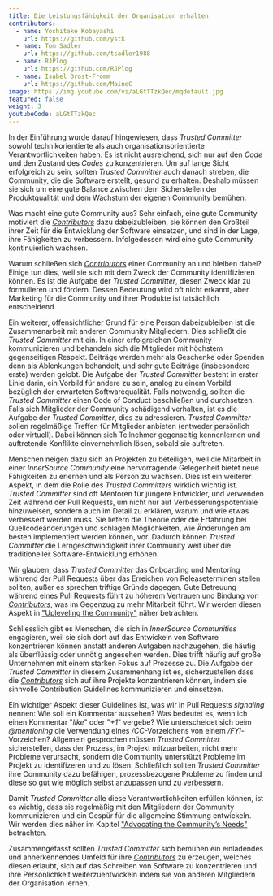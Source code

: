 ```yaml
---
title: Die Leistungsfähigkeit der Organisation erhalten
contributors:
  - name: Yoshitake Kobayashi
    url: https://github.com/ystk
  - name: Tom Sadler
    url: https://github.com/tsadler1988
  - name: RJPlog
    url: https://github.com/RJPlog
  - name: Isabel Drost-Fromm
    url: https://github.com/MaineC
image: https://img.youtube.com/vi/aLGtTTzkQec/mqdefault.jpg
featured: false
weight: 3
youtubeCode: aLGtTTzkQec
---
```

<div class="paragraph">
<p>In der Einführung wurde darauf hingewiesen, dass <em>Trusted Committer</em> sowohl technikorientierte als auch organisationsorientierte Verantwortlichkeiten haben. Es ist nicht ausreichend, sich nur auf den <em>Code</em> und den Zustand des <em>Codes</em> zu konzentrieren.
Um auf lange Sicht erfolgreich zu sein, sollten <em>Trusted Committer</em> auch danach streben, die Community, die die Software erstellt, gesund zu erhalten. Deshalb müssen sie sich um eine gute Balance zwischen dem Sicherstellen der Produktqualität und dem Wachstum der eigenen Community bemühen.</p>
</div>
<div class="paragraph">
<p>Was macht eine gute Community aus? Sehr einfach, eine gute Community motiviert die <a href="https://innersourcecommons.org/learn/learning-path/contributor"><em>Contributors</em></a> dazu dabeizubleiben, sie können den Großteil ihrer Zeit für die Entwicklung der Software einsetzen, und sind in der Lage, ihre Fähigkeiten zu verbessern.
Infolgedessen wird eine gute Community kontinuierlich wachsen.</p>
</div>
<div class="paragraph">
<p>Warum schließen sich <a href="https://innersourcecommons.org/learn/learning-path/contributor"><em>Contributors</em></a> einer Community an und bleiben dabei? Einige tun dies, weil sie sich mit dem Zweck der Community identifizieren können.
Es ist die Aufgabe der <em>Trusted Committer</em>, diesen Zweck klar zu formulieren und fördern. Dessen Bedeutung wird oft nicht erkannt, aber Marketing für die Community und ihrer Produkte ist tatsächlich entscheidend.</p>
</div>
<div class="paragraph">
<p>Ein weiterer, offensichtlicher Grund für eine Person dabeizubleiben ist die Zusammenarbeit mit anderen Community Mitgliedern.
Dies schließt die <em>Trusted Committer</em> mit ein.
In einer erfolgreichen Community kommunizieren und behandeln sich die Mitglieder mit höchstem gegenseitigen Respekt.
Beiträge werden mehr als Geschenke oder Spenden denn als Ablenkungen behandelt, und sehr gute Beiträge (insbesondere erste) werden gelobt.
Die Aufgabe der <em>Trusted Committer</em> besteht in erster Linie darin, ein Vorbild für andere zu sein, analog zu einem Vorbild bezüglich der erwarteten Softwarequalität.
Falls notwendig, sollten die <em>Trusted Committer</em> einen Code of Conduct beschließen und durchsetzen.
Falls sich Mitglieder der Community schädigend verhalten, ist es die Aufgabe der <em>Trusted Committer</em>, dies zu adressieren. <em>Trusted Committer</em> sollen regelmäßige Treffen für Mitglieder anbieten (entweder persönlich oder virtuell). Dabei können sich Teilnehmer gegenseitig kennenlernen und auftretende Konflikte einvernehmlich lösen, sobald sie auftreten.</p>
</div>
<div class="paragraph">
<p>Menschen neigen dazu sich an Projekten zu beteiligen, weil die Mitarbeit in einer <em>InnerSource Community</em> eine hervorragende Gelegenheit bietet neue Fähigkeiten zu erlernen und als Person zu wachsen.
Dies ist ein weiterer Aspekt, in dem die Rolle des <em>Trusted Committers</em> wirklich wichtig ist.
<em>Trusted Committer</em> sind oft Mentoren für jüngere Entwickler, und verwenden Zeit während der Pull Requests, um nicht nur auf Verbesserungspotentiale hinzuweisen, sondern auch im Detail zu erklären, warum und wie etwas verbessert werden muss.
Sie liefern die Theorie oder die Erfahrung bei Quellcodeänderungen und schlagen Möglichkeiten, wie Änderungen am besten implementiert werden können, vor. Dadurch können <em>Trusted Committer</em> die Lerngeschwindigkeit ihrer Community weit über die traditioneller Software-Entwicklung erhöhen.</p>
</div>
<div class="paragraph">
<p>Wir glauben, dass <em>Trusted Committer</em> das Onboarding und Mentoring während der Pull Requests über das Erreichen von Releaseterminen stellen sollten, außer es sprechen triftige Gründe dagegen.
Gute Betreuung während eines Pull Requests führt zu höherem Vertrauen und Bindung von <a href="https://innersourcecommons.org/learn/learning-path/contributor"><em>Contributors</em></a>, was im Gegenzug zu mehr Mitarbeit führt.
Wir werden diesen Aspekt in <a href="https://innersourcecommons.org/learn/learning-path/trusted-committer/04/">"Upleveling the Community"</a> näher betrachten.</p>
</div>
<div class="paragraph">
<p>Schliesslich gibt es Menschen, die sich in <em>InnerSource Communities</em> engagieren, weil sie sich dort auf das Entwickeln von Software konzentrieren können anstatt anderen Aufgaben nachzugehen, die häufig als überflüssig oder unnötig angesehen werden.
Dies trifft häufig auf große Unternehmen mit einem starken Fokus auf Prozesse zu.
Die Aufgabe der <em>Trusted Committer</em> in diesem Zusammenhang ist es, sicherzustellen dass die <a href="https://innersourcecommons.org/learn/learning-path/contributor"><em>Contributors</em></a> sich auf ihre Projekte konzentrieren können, indem sie sinnvolle Contribution Guidelines kommunizieren und einsetzen.</p>
</div>
<div class="paragraph">
<p>Ein wichtiger Aspekt dieser Guidelines ist, was wir in Pull Requests  <em>signaling</em> nennen: Wie soll ein Kommentar aussehen?
Was bedeutet es, wenn ich einen Kommentar "<em>like</em>" oder "<em>+1</em>" vergebe? Wie unterscheidet sich beim <em>@mentioning</em> die Verwendung eines <em>/CC</em>-Vorzeichens von einem <em>/FYI</em>-Vorzeichen?
Allgemein gesprochen müssen <em>Trusted Committer</em> sicherstellen, dass der Prozess, im Projekt mitzuarbeiten, nicht mehr Probleme verursacht, sondern die Community unterstützt Probleme im Projekt zu identifizeren und zu lösen.
Schließlich sollten <em>Trusted Committer</em> ihre Community dazu befähigen, prozessbezogene Probleme zu finden und diese so gut wie möglich selbst anzupassen und zu verbessern.</p>
</div>
<div class="paragraph">
<p>Damit <em>Trusted Committer</em> alle diese Verantwortlichkeiten erfüllen können, ist es wichtig, dass sie regelmäßig mit den Mitgliedern der Community kommunizieren und ein Gespür für die allgemeine Stimmung entwickeln.
Wir werden dies näher im Kapitel <a href="https://innersourcecommons.org/learn/learning-path/trusted-committer/06/">"Advocating the Community&#8217;s Needs"</a> betrachten.</p>
</div>
<div class="paragraph">
<p>Zusammengefasst sollten <em>Trusted Committer</em> sich bemühen ein einladendes und annerkennendes Umfeld für ihre <a href="https://innersourcecommons.org/learn/learning-path/contributor"><em>Contributors</em></a> zu erzeugen, welches diesen erlaubt, sich auf das Schreiben von Software zu konzentrieren und ihre Persönlichkeit weiterzuentwickeln indem sie von anderen Mitgliedern der Organisation lernen.</p>
</div>
<!--- This file autogenerated from https://github.com/InnerSourceCommons/InnerSourceLearningPath/blob/master/scripts -->
